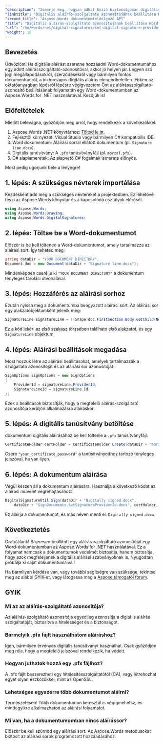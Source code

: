 ```yaml
---
"description": "Ismerje meg, hogyan adhat hozzá biztonságosan digitális aláírást Word-dokumentumaihoz egy adott aláírás-szolgáltatói azonosítóval az Aspose.Words for .NET használatával."
"linktitle": "Digitális aláírás-szolgáltató azonosítójának beállítása Word-dokumentumban"
"second_title": "Aspose.Words dokumentumfeldolgozó API"
"title": "Digitális aláírás-szolgáltató azonosítójának beállítása Word-dokumentumban"
"url": "/hu/words/net/digital-signatures/set-digital-signature-provider-id/"
"weight": 10
---
```


## Bevezetés

Üdvözlöm! Ha digitális aláírást szeretne hozzáadni Word-dokumentumához egy adott aláírásszolgáltató-azonosítóval, akkor jó helyen jár. Legyen szó jogi megállapodásokról, szerződésekről vagy bármilyen fontos dokumentumról, a biztonságos digitális aláírás elengedhetetlen. Ebben az oktatóanyagban lépésről lépésre végigvezetem Önt az aláírásszolgáltató-azonosító beállításának folyamatán egy Word-dokumentumban az Aspose.Words for .NET használatával. Kezdjük is!

## Előfeltételek

Mielőtt belevágna, győződjön meg arról, hogy rendelkezik a következőkkel:

1. Aspose.Words .NET könyvtárhoz: [Töltsd le itt](https://releases.aspose.com/words/net/).
2. Fejlesztői környezet: Visual Studio vagy bármilyen C# kompatibilis IDE.
3. Word dokumentum: Aláírási sorral ellátott dokumentum (pl. `Signature line.docx`).
4. Digitális tanúsítvány: A `.pfx` tanúsítványfájl (pl. `morzal.pfx`).
5. C# alapismeretek: Az alapvető C# fogalmak ismerete előnyös.

Most pedig ugorjunk bele a lényegre!

## 1. lépés: A szükséges névterek importálása

Kezdésként add meg a szükséges névtereket a projektedben. Ez lehetővé teszi az Aspose.Words könyvtár és a kapcsolódó osztályok elérését.

```csharp
using Aspose.Words;
using Aspose.Words.Drawing;
using Aspose.Words.DigitalSignatures;
```

## 2. lépés: Töltse be a Word-dokumentumot

Először is be kell töltened a Word-dokumentumot, amely tartalmazza az aláírási sort. Így teheted meg:

```csharp
string dataDir = "YOUR DOCUMENT DIRECTORY";
Document doc = new Document(dataDir + "Signature line.docx");
```

Mindenképpen cserélje ki `"YOUR DOCUMENT DIRECTORY"` a dokumentum tényleges tárolási útvonalával.

## 3. lépés: Hozzáférés az aláírási sorhoz

Ezután nyissa meg a dokumentumba beágyazott aláírási sort. Az aláírási sor egy alakzatobjektumként jelenik meg:

```csharp
SignatureLine signatureLine = ((Shape)doc.FirstSection.Body.GetChild(NodeType.Shape, 0, true)).SignatureLine;
```

Ez a kód lekéri az első szakasz törzsében található első alakzatot, és egy `SignatureLine` objektum.

## 4. lépés: Aláírási beállítások megadása

Most hozzuk létre az aláírási beállításokat, amelyek tartalmazzák a szolgáltató azonosítóját és az aláírási sor azonosítóját:

```csharp
SignOptions signOptions = new SignOptions
{
    ProviderId = signatureLine.ProviderId,
    SignatureLineId = signatureLine.Id
};
```

Ezek a beállítások biztosítják, hogy a megfelelő aláírás-szolgáltató azonosítója kerüljön alkalmazásra aláíráskor.

## 5. lépés: A digitális tanúsítvány betöltése

dokumentum digitális aláírásához be kell töltenie a `.pfx` tanúsítványfájl:

```csharp
CertificateHolder certHolder = CertificateHolder.Create(dataDir + "morzal.pfx", "your_certificate_password");
```

Csere `"your_certificate_password"` a tanúsítványodhoz tartozó tényleges jelszóval, ha van ilyen.

## 6. lépés: A dokumentum aláírása

Végül készen áll a dokumentum aláírására. Használja a következő kódot az aláírási művelet végrehajtásához:

```csharp
DigitalSignatureUtil.Sign(dataDir + "Digitally signed.docx",
    dataDir + "SignDocuments.SetSignatureProviderId.docx", certHolder, signOptions);
```

Ez aláírja a dokumentumot, és más néven menti el. `Digitally signed.docx`.

## Következtetés

Gratulálunk! Sikeresen beállított egy aláírás-szolgáltató azonosítóját egy Word-dokumentumban az Aspose.Words for .NET használatával. Ez a folyamat nemcsak a dokumentumok védelmét biztosítja, hanem biztosítja, hogy azok megfeleljenek a digitális aláírási szabványoknak is. Nyugodtan próbálja ki saját dokumentumaival!

Ha bármilyen kérdése van, vagy további segítségre van szüksége, tekintse meg az alábbi GYIK-et, vagy látogassa meg a [Aspose támogatói fórum](https://forum.aspose.com/c/words/8).

## GYIK

### Mi az az aláírás-szolgáltató azonosítója?

Az aláírás-szolgáltató azonosítója egyedileg azonosítja a digitális aláírás szolgáltatóját, biztosítva a hitelességet és a biztonságot.

### Bármelyik .pfx fájlt használhatom aláíráshoz?

Igen, bármilyen érvényes digitális tanúsítványt használhat. Csak győződjön meg róla, hogy a megfelelő jelszóval rendelkezik, ha védett.

### Hogyan juthatok hozzá egy .pfx fájlhoz?

A .pfx fájlt beszerezheti egy hitelesítésszolgáltatótól (CA), vagy létrehozhat egyet olyan eszközökkel, mint az OpenSSL.

### Lehetséges egyszerre több dokumentumot aláírni?

Természetesen! Több dokumentumon keresztül is végigmehetsz, és mindegyikre alkalmazhatod az aláírási folyamatot.

### Mi van, ha a dokumentumomban nincs aláírássor?

Először be kell szúrnod egy aláírási sort. Az Aspose.Words metódusokat biztosít az aláírási sorok programozott hozzáadásához.